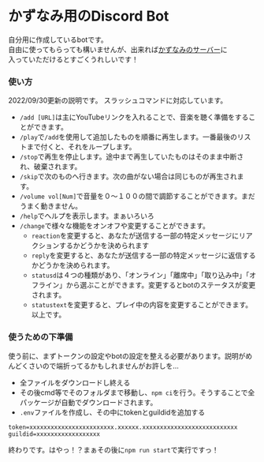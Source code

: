 # かずなみ用のDiscord Bot
自分用に作成しているbotです。  
自由に使ってもらっても構いませんが、出来れば[かずなみのサーバー](https://discord.gg/WEJGnEMhJJ)に  
入っていただけるとすごくうれしいです！  

### 使い方
2022/09/30更新の説明です。
スラッシュコマンドに対応しています。
- `/add [URL]`は主にYouTubeリンクを入れることで、音楽を聴く準備をすることができます。
- `/play`で`/add`を使用して追加したものを順番に再生します。一番最後のリストまで付くと、それをループします。
- `/stop`で再生を停止します。途中まで再生していたものはそのまま中断され、破棄されます。
- `/skip`で次のものへ行きます。次の曲がない場合は同じものが再生されます。
- `/volume vol[Num]`で音量を０～１００の間で調節することができます。まだうまく動きません。
- `/help`でヘルプを表示します。まぁいろいろ
- `/change`で様々な機能をオンオフや変更することができます。
    - `reaction`を変更すると、あなたが送信する一部の特定メッセージにリアクションするかどうかを決められます
    - `reply`を変更すると、あなたが送信する一部の特定メッセージに返信するかどうかを決められます。
    - `statusd`は４つの種類があり、「オンライン」「離席中」「取り込み中」「オフライン」から選ぶことができます。変更するとbotのステータスが変更されます。
    - `statustext`を変更すると、プレイ中の内容を変更することができます。
以上です。

### 使うための下準備
使う前に、まずトークンの設定やbotの設定を整える必要があります。説明がめんどくさいので端折ってるかもしれませんがお許しを...
- 全ファイルをダウンロードし終える
- その後cmd等でそのフォルダまで移動し、`npm ci`を行う。そうすることで全パッケージが自動でダウンロードされます。
- `.env`ファイルを作成し、その中にtokenとguildidを追加する
```
token=xxxxxxxxxxxxxxxxxxxxxxxx.xxxxxx.xxxxxxxxxxxxxxxxxxxxxxxxxxx
guildid=xxxxxxxxxxxxxxxxxx
```
終わりです。はやっ！？まぁその後に`npm run start`で実行ですっ！